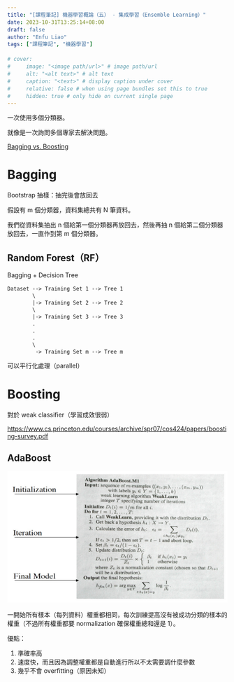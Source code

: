 ```yaml
---
title: "[課程筆記] 機器學習概論（五） - 集成學習（Ensemble Learning）"
date: 2023-10-31T13:25:14+08:00
draft: false
author: "Enfu Liao"
tags: ["課程筆記", "機器學習"]

# cover:
#     image: "<image path/url>" # image path/url
#     alt: "<alt text>" # alt text
#     caption: "<text>" # display caption under cover
#     relative: false # when using page bundles set this to true
#     hidden: true # only hide on current single page
---
```


一次使用多個分類器。

就像是一次詢問多個專家去解決問題。

[Bagging vs. Boosting](https://kwassistfile.cupoy.com/0000017B7375CEAC0000000B6375706F795F72656C65617365414E53/1629431130868/large)

# Bagging

Bootstrap 抽樣：抽完後會放回去

假設有 m 個分類器，資料集總共有 N 筆資料。

我們從資料集抽出 n 個給第一個分類器再放回去，然後再抽 n 個給第二個分類器放回去，一直作到第 m 個分類器。


## Random Forest（RF）

Bagging + Decision Tree

```
Dataset --> Training Set 1 --> Tree 1
        \
        |-> Training Set 2 --> Tree 2
        \
        |-> Training Set 3 --> Tree 3
        .
        .
        .
        \
         -> Training Set m --> Tree m
```

可以平行化處理（parallel）


# Boosting

對於 weak classifier（學習成效很弱）

https://www.cs.princeton.edu/courses/archive/spr07/cos424/papers/boosting-survey.pdf


## AdaBoost

![](./Screenshot%20from%202023-10-31%2014-19-39.png)

一開始所有樣本（每列資料）權重都相同，每次訓練提高沒有被成功分類的樣本的權重（不過所有權重都要 normalization 確保權重總和還是 1）。

優點：
1. 準確率高
2. 速度快，而且因為調整權重都是自動進行所以不太需要調什麼參數
3. 幾乎不會 overfitting（原因未知）
